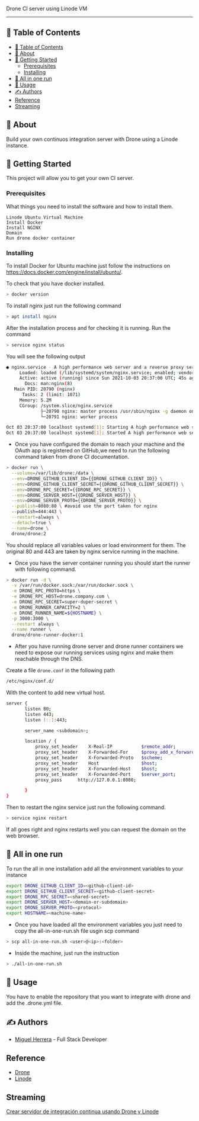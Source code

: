 Drone CI server using Linode VM

---

## 📝 Table of Contents

- [📝 Table of Contents](#-table-of-contents)
- [🧐 About](#-about)
- [🏁 Getting Started](#-getting-started)
  - [Prerequisites](#prerequisites)
  - [Installing](#installing)
- [🔧 All in one run](#-all-in-one-run)
- [🎈 Usage](#-usage)
- [✍️ Authors](#️-authors)
- [Reference](#reference)
- [Streaming](#streaming)

## 🧐 About

Build your own continuos integration server with Drone using a Linode instance.

## 🏁 Getting Started

This project will allow you to get your own CI server.

### Prerequisites

What things you need to install the software and how to install them.

```
Linode Ubuntu Virtual Machine
Install Docker
Install NGINX
Domain
Run drone docker container
```

### Installing

To install Docker for Ubuntu machine just follow the instructions on https://docs.docker.com/engine/install/ubuntu/.

To check that you have docker installed.

```bash
> docker version
```

To install nginx just run the following command

```bash
> apt install nginx
```

After the installation process and for checking it is running. Run the command

```bash
> service nginx status
```

You will see the following output

```bash
● nginx.service - A high performance web server and a reverse proxy server
     Loaded: loaded (/lib/systemd/system/nginx.service; enabled; vendor preset: enabled)
     Active: active (running) since Sun 2021-10-03 20:37:00 UTC; 45s ago
       Docs: man:nginx(8)
   Main PID: 20790 (nginx)
      Tasks: 2 (limit: 1071)
     Memory: 5.2M
     CGroup: /system.slice/nginx.service
             ├─20790 nginx: master process /usr/sbin/nginx -g daemon on; master_process>
             └─20791 nginx: worker process

Oct 03 20:37:00 localhost systemd[1]: Starting A high performance web server and a reve>
Oct 03 20:37:00 localhost systemd[1]: Started A high performance web server and a rever>
```

* Once you have configured the domain to reach your machine and the OAuth app is registered on GitHub,we need to run the following command taken from drone CI documentation.
  
```bash
> docker run \
  --volume=/var/lib/drone:/data \
  --env=DRONE_GITHUB_CLIENT_ID={{DRONE_GITHUB_CLIENT_ID}} \
  --env=DRONE_GITHUB_CLIENT_SECRET={{DRONE_GITHUB_CLIENT_SECRET}} \
  --env=DRONE_RPC_SECRET={{DRONE_RPC_SECRET}} \
  --env=DRONE_SERVER_HOST={{DRONE_SERVER_HOST}} \
  --env=DRONE_SERVER_PROTO={{DRONE_SERVER_PROTO}} \
  --publish=8080:80 \ #avoid use the port taken for nginx
  --publish=444:443 \
  --restart=always \
  --detach=true \
  --name=drone \
  drone/drone:2
```

You should replace all variables values or load environment for them. The original 80 and 443 are taken by nginx service running in the machine.

* Once you have the server container running you should start the runner with following command.

```bash
> docker run -d \
  -v /var/run/docker.sock:/var/run/docker.sock \
  -e DRONE_RPC_PROTO=https \
  -e DRONE_RPC_HOST=drone.company.com \
  -e DRONE_RPC_SECRET=super-duper-secret \
  -e DRONE_RUNNER_CAPACITY=2 \
  -e DRONE_RUNNER_NAME=${HOSTNAME} \
  -p 3000:3000 \
  --restart always \
  --name runner \
  drone/drone-runner-docker:1
```

* After you have running drone server and drone runner containers we need to expose our running services using nginx and make them reachable through the DNS.

Create a file ```drone.conf``` in the following path

```bash
/etc/nginx/conf.d/
```

With the content to add new virtual host.

```bash
server {
       listen 80;
       listen 443;
       listen [::]:443;

       server_name <subdomain>;

       location / {
	       proxy_set_header    X-Real-IP           $remote_addr;
	       proxy_set_header    X-Forwarded-For     $proxy_add_x_forwarded_for;
	       proxy_set_header    X-Forwarded-Proto   $scheme;
	       proxy_set_header    Host                $host;
	       proxy_set_header    X-Forwarded-Host    $host;
	       proxy_set_header    X-Forwarded-Port    $server_port;
           proxy_pass 	   http://127.0.0.1:8080;

       }
}
```

Then to restart the nginx service just run the following command.

```bash
> service nginx restart
```

If all goes right and nginx restarts well you can request the domain on the web browser.


## 🔧 All in one run

To run the all in one installation add all the environment variables to your instance

```bash
export DRONE_GITHUB_CLIENT_ID=<github-client-id>
export DRONE_GITHUB_CLIENT_SECRET=<github-client-secret>
export DRONE_RPC_SECRET=<shared-secret>
export DRONE_SERVER_HOST=<domain-or-subdomain>
export DRONE_SERVER_PROTO=<protocol>
export HOSTNAME=<machine-name>
```

* Once you have loaded all the environment variables you just need to copy the all-in-one-run.sh file usgin scp command

```bash
> scp all-in-one-run.sh <user>@<ip>:<folder>
```

* Inside the machine, just run the instruction

```bash
> ./all-in-one-run.sh
```

## 🎈 Usage

You have to enable the repository that you want to integrate with drone and add the .drone.yml file.

## ✍️ Authors

- [Miguel Herrera](https://github.com/mherrera05) - Full Stack Developer

## Reference
- [Drone](https://www.drone.io)
- [Linode](https://cloud.linode.com)

## Streaming
[Crear servidor de integración continua usando Drone y Linode](https://www.youtube.com/watch?v=3jU3TrEVGo4&t=386s)
